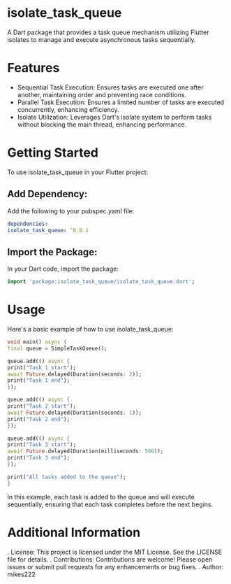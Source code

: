 # isolate_task_queue

A Dart package that provides a task queue mechanism utilizing Flutter isolates to manage and execute asynchronous tasks sequentially.

# Features

 - Sequential Task Execution: Ensures tasks are executed one after another, maintaining order and preventing race conditions.
 - Parallel Task Execution: Ensures a limited number of tasks are executed concurrently, enhancing efficiency.
 - Isolate Utilization: Leverages Dart's isolate system to perform tasks without blocking the main thread, enhancing performance.

# Getting Started

To use isolate_task_queue in your Flutter project:

## Add Dependency:

Add the following to your pubspec.yaml file:

```yaml
dependencies:
isolate_task_queue: ^0.0.1
```

## Import the Package:

In your Dart code, import the package:

```dart
import 'package:isolate_task_queue/isolate_task_queue.dart';
```

# Usage
Here's a basic example of how to use isolate_task_queue:

```dart
void main() async {
final queue = SimpleTaskQueue();

queue.add(() async {
print("Task 1 start");
await Future.delayed(Duration(seconds: 2));
print("Task 1 end");
});

queue.add(() async {
print("Task 2 start");
await Future.delayed(Duration(seconds: 1));
print("Task 2 end");
});

queue.add(() async {
print("Task 3 start");
await Future.delayed(Duration(milliseconds: 500));
print("Task 3 end");
});

print("All tasks added to the queue");
}
```

In this example, each task is added to the queue and will execute sequentially, ensuring that each task completes before the next begins.

# Additional Information

 . License: This project is licensed under the MIT License. See the LICENSE file for details.
 . Contributions: Contributions are welcome! Please open issues or submit pull requests for any enhancements or bug fixes.
 . Author: mikes222

